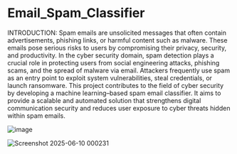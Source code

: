 # Email_Spam_Classifier

INTRODUCTION:
Spam emails are unsolicited messages that often contain advertisements, phishing links, or harmful content such as malware. These emails pose serious risks to users by compromising their privacy, security, and productivity. In the cyber security domain, spam detection plays a crucial role in protecting users from social engineering attacks, phishing scams, and the spread of malware via email. Attackers frequently use spam as an entry point to exploit system vulnerabilities, steal credentials, or launch ransomware.
This project contributes to the field of cyber security by developing a machine learning–based spam email classifier. It aims to provide a scalable and automated solution that strengthens digital communication security and reduces user exposure to cyber threats hidden within spam emails.

![image](https://github.com/user-attachments/assets/599b8e11-4c2f-4c95-be14-5acd75bde1ee)

![Screenshot 2025-06-10 000231](https://github.com/user-attachments/assets/761ac7e1-10e5-414f-9f3d-58ad30de7927)



